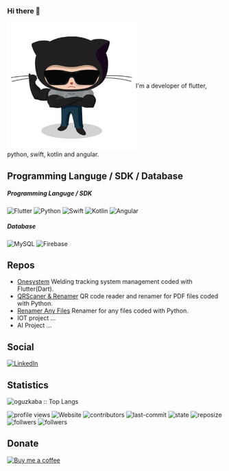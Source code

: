### Hi there 👋

<img src="steroidtocat.png" width = "300" height = "300" align = "center">I'm a developer of flutter, python, swift, kotlin and angular. 



## Programming Languge / SDK / Database
##### Programming Languge / SDK
![Flutter](https://img.icons8.com/color/48/000000/flutter.png)
![Python](https://img.icons8.com/color/48/000000/python.png)
![Swift](https://img.icons8.com/fluent/48/000000/swift.png)
![Kotlin](https://img.icons8.com/color/48/000000/kotlin.png)
![Angular](https://img.icons8.com/color/48/000000/angularjs.png)       


##### Database
![MySQL](https://img.icons8.com/fluent/48/000000/mysql-logo.png) 
![Firebase](https://img.icons8.com/color/48/000000/firebase.png)

## Repos

- [Onesystem](https://github.com/oguzkaba/onesystem)   Welding tracking system management coded with Flutter(Dart).
- [QRScaner & Renamer](https://github.com/oguzkaba/python_projects/tree/master/___QR_Scaner)   QR code reader and renamer for PDF files coded with Python.
- [Renamer Any Files](https://github.com/oguzkaba/python_projects/tree/master/___FilesRename)  	Renamer for any files coded with Python.
- IOT project ...
- AI Project ...

## Social
<a href="https://www.linkedin.com/in/oğuz-kaba/" target="_blank"><img alt="LinkedIn" src="https://img.shields.io/badge/oguzkaba-in-blue?style=flat&logo=linkedin"></a>

## Statistics

<p><img src="https://github-readme-stats.vercel.app/api?username=oguzkaba&show_icons=true&theme=dracula"alt="oguzkaba :: Top Langs" /></p>


![profile views](https://komarev.com/ghpvc/?username=oguzkaba&label=profile+views&style=plastic)
![Website](https://img.shields.io/website?down_color=red&down_message=down&up_color=green&up_message=up&url=https://oguzkaba.github.io)
![contributors](https://img.shields.io/github/all-contributors/all-contributors/all-contributors?logo=github)
![last-commit](https://img.shields.io/github/last-commit/oguzkaba/onesystem?logo=github)
![state](https://img.shields.io/github/deployments/oguzkaba/onesystem/github-pages?logo=github)
![reposize](https://img.shields.io/github/repo-size/oguzkaba/onesystem?logo=github)
![follwers](https://img.shields.io/github/followers/oguzkaba?logo=github)
![follwers](https://img.shields.io/github/watchers/oguzkaba/onesystem?logo=github)

## Donate

<a href="https://www.buymeacoffee.com/oguzkaba" target="_blank">
      <img width="18%" alt="Buy me a coffee" src="https://raw.githubusercontent.com/onimur/.github/master/.resources/support-buy-coffee.png"/>
  </a>
